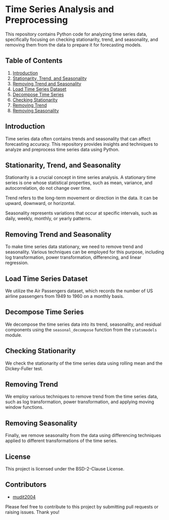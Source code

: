 # Time Series Analysis and Preprocessing

This repository contains Python code for analyzing time series data, specifically focusing on checking stationarity, trend, and seasonality, and removing them from the data to prepare it for forecasting models.

## Table of Contents

1. [Introduction](#introduction)
2. [Stationarity, Trend, and Seasonality](#stationarity-trend-and-seasonality)
3. [Removing Trend and Seasonality](#removing-trend-and-seasonality)
4. [Load Time Series Dataset](#load-time-series-dataset)
5. [Decompose Time Series](#decompose-time-series)
6. [Checking Stationarity](#checking-stationarity)
7. [Removing Trend](#removing-trend)
8. [Removing Seasonality](#removing-seasonality)

## Introduction

Time series data often contains trends and seasonality that can affect forecasting accuracy. This repository provides insights and techniques to analyze and preprocess time series data using Python.

## Stationarity, Trend, and Seasonality

Stationarity is a crucial concept in time series analysis. A stationary time series is one whose statistical properties, such as mean, variance, and autocorrelation, do not change over time.

Trend refers to the long-term movement or direction in the data. It can be upward, downward, or horizontal.

Seasonality represents variations that occur at specific intervals, such as daily, weekly, monthly, or yearly patterns.

## Removing Trend and Seasonality

To make time series data stationary, we need to remove trend and seasonality. Various techniques can be employed for this purpose, including log transformation, power transformation, differencing, and linear regression.

## Load Time Series Dataset

We utilize the Air Passengers dataset, which records the number of US airline passengers from 1949 to 1960 on a monthly basis.

## Decompose Time Series

We decompose the time series data into its trend, seasonality, and residual components using the `seasonal_decompose` function from the `statsmodels` module.

## Checking Stationarity

We check the stationarity of the time series data using rolling mean and the Dickey-Fuller test.

## Removing Trend

We employ various techniques to remove trend from the time series data, such as log transformation, power transformation, and applying moving window functions.

## Removing Seasonality

Finally, we remove seasonality from the data using differencing techniques applied to different transformations of the time series.

## License

This project is licensed under the BSD-2-Clause License.

## Contributors

- [mudit2004](https://github.com/mudit2004)

Please feel free to contribute to this project by submitting pull requests or raising issues. Thank you!
